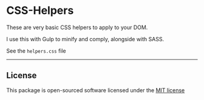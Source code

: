 # CSS-Helpers

These are very basic CSS helpers to apply to your DOM.

I use this with Gulp to minify and comply, alongside with SASS.

See the `helpers.css` file 

<link rel="stylesheet" type="text/css" href="helpers.css">

---

## License

This package is open-sourced software licensed under the [MIT
license](http://opensource.org/licenses/MIT)
